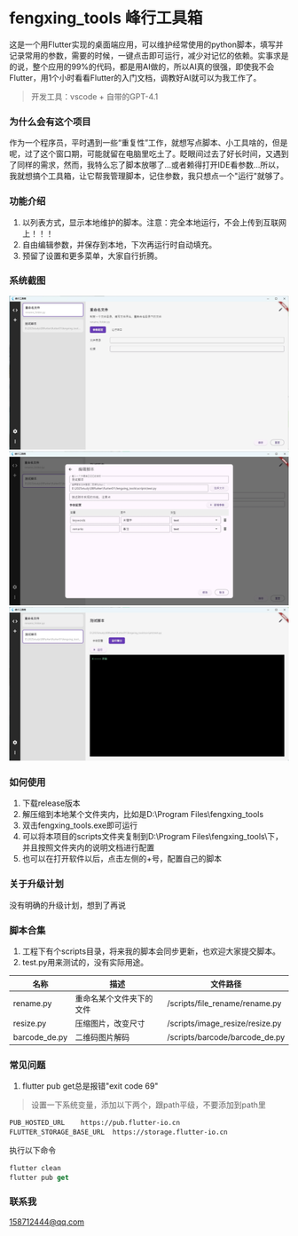 # fengxing_tools 峰行工具箱
这是一个用Flutter实现的桌面端应用，可以维护经常使用的python脚本，填写并记录常用的参数，需要的时候，一键点击即可运行，减少对记忆的依赖。实事求是的说，整个应用的99%的代码，都是用AI做的，所以AI真的很强，即使我不会Flutter，用1个小时看看Flutter的入门文档，调教好AI就可以为我工作了。
> 开发工具：vscode + 自带的GPT-4.1

### 为什么会有这个项目
作为一个程序员，平时遇到一些“重复性”工作，就想写点脚本、小工具啥的，但是呢，过了这个窗口期，可能就留在电脑里吃土了。眨眼间过去了好长时间，又遇到了同样的需求，然而，我特么忘了脚本放哪了...或者赖得打开IDE看参数...所以，我就想搞个工具箱，让它帮我管理脚本，记住参数，我只想点一个"运行"就够了。

### 功能介绍
1. 以列表方式，显示本地维护的脚本。注意：完全本地运行，不会上传到互联网上！！！
2. 自由编辑参数，并保存到本地，下次再运行时自动填充。
3. 预留了设置和更多菜单，大家自行折腾。

### 系统截图
![系统首页](./images/1.jpg)
![编辑脚本](./images/2.jpg)
![运行窗口](./images/3.jpg)

### 如何使用
1. 下载release版本
2. 解压缩到本地某个文件夹内，比如是D:\Program Files\fengxing_tools
3. 双击fengxing_tools.exe即可运行
4. 可以将本项目的scripts文件夹复制到D:\Program Files\fengxing_tools\下，并且按照文件夹内的说明文档进行配置
5. 也可以在打开软件以后，点击左侧的+号，配置自己的脚本

### 关于升级计划
没有明确的升级计划，想到了再说

### 脚本合集
1. 工程下有个scripts目录，将来我的脚本会同步更新，也欢迎大家提交脚本。
2. test.py用来测试的，没有实际用途。

|名称|描述|文件路径|
|---|---|---|
|rename.py|重命名某个文件夹下的文件|/scripts/file_rename/rename.py|
|resize.py|压缩图片，改变尺寸|/scripts/image_resize/resize.py|
|barcode_de.py|二维码图片解码|/scripts/barcode/barcode_de.py|


### 常见问题
1. flutter pub get总是报错"exit code 69"
> 设置一下系统变量，添加以下两个，跟path平级，不要添加到path里
```txt
PUB_HOSTED_URL    https://pub.flutter-io.cn
FLUTTER_STORAGE_BASE_URL  https://storage.flutter-io.cn
```

执行以下命令
```dart
flutter clean
flutter pub get
```

### 联系我
158712444@qq.com
